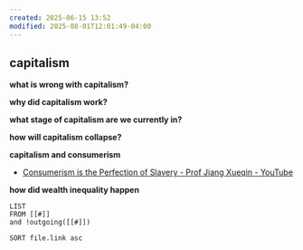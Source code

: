 ```yaml
---
created: 2025-06-15 13:52
modified: 2025-08-01T12:01:49-04:00
---
```

## capitalism

**what is wrong with capitalism?**

**why did capitalism work?**

**what stage of capitalism are we currently in?**

**how will capitalism collapse?**

**capitalism and consumerism**
- [Consumerism is the Perfection of Slavery - Prof Jiang Xueqin - YouTube](https://www.youtube.com/watch?v=4pG-8XLLaE0)

**how did wealth inequality happen**


```dataview
LIST
FROM [[#]]
and !outgoing([[#]])

SORT file.link asc
```
